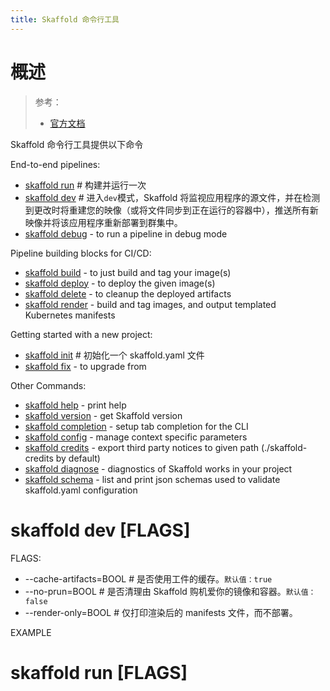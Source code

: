 ```yaml
---
title: Skaffold 命令行工具
---
```


# 概述

> 参考：
> - [官方文档](https://skaffold.dev/docs/references/cli/)

Skaffold 命令行工具提供以下命令

End-to-end pipelines:

- [skaffold run](https://skaffold.dev/docs/references/cli/#skaffold-run) # 构建并运行一次
- [skaffold dev](https://skaffold.dev/docs/references/cli/#skaffold-dev) # 进入`dev`模式，Skaffold 将监视应用程序的源文件，并在检测到更改时将重建您的映像（或将文件同步到正在运行的容器中），推送所有新映像并将该应用程序重新部署到群集中。
- [skaffold debug](https://skaffold.dev/docs/references/cli/#skaffold-debug) - to run a pipeline in debug mode

Pipeline building blocks for CI/CD:

- [skaffold build](https://skaffold.dev/docs/references/cli/#skaffold-build) - to just build and tag your image(s)
- [skaffold deploy](https://skaffold.dev/docs/references/cli/#skaffold-deploy) - to deploy the given image(s)
- [skaffold delete](https://skaffold.dev/docs/references/cli/#skaffold-delete) - to cleanup the deployed artifacts
- [skaffold render](https://skaffold.dev/docs/references/cli/#skaffold-render) - build and tag images, and output templated Kubernetes manifests

Getting started with a new project:

- [skaffold init](https://skaffold.dev/docs/references/cli/#skaffold-init) # 初始化一个 skaffold.yaml 文件
- [skaffold fix](https://skaffold.dev/docs/references/cli/#skaffold-fix) - to upgrade from

Other Commands:

- [skaffold help](https://skaffold.dev/docs/references/cli/#skaffold-help) - print help
- [skaffold version](https://skaffold.dev/docs/references/cli/#skaffold-version) - get Skaffold version
- [skaffold completion](https://skaffold.dev/docs/references/cli/#skaffold-completion) - setup tab completion for the CLI
- [skaffold config](https://skaffold.dev/docs/references/cli/#skaffold-config) - manage context specific parameters
- [skaffold credits](https://skaffold.dev/docs/references/cli/#skaffold-credits) - export third party notices to given path (./skaffold-credits by default)
- [skaffold diagnose](https://skaffold.dev/docs/references/cli/#skaffold-diagnose) - diagnostics of Skaffold works in your project
- [skaffold schema](https://skaffold.dev/docs/references/cli/#skaffold-schema) - list and print json schemas used to validate skaffold.yaml configuration

# skaffold dev \[FLAGS]

FLAGS:

- \--cache-artifacts=BOOL # 是否使用工件的缓存。`默认值：true`
- \--no-prun=BOOL # 是否清理由 Skaffold 购机爱你的镜像和容器。`默认值：false`
- \--render-only=BOOL # 仅打印渲染后的 manifests 文件，而不部署。

EXAMPLE

# skaffold run \[FLAGS]
